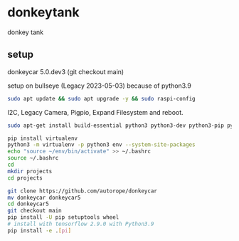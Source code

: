# donkeytank
donkey tank

## setup

donkeycar 5.0.dev3 (git checkout main)

setup on bullseye (Legacy 2023-05-03) because of python3.9

```bash
sudo apt update && sudo apt upgrade -y && sudo raspi-config
```

I2C, Legacy Camera, Pigpio, Expand Filesystem and reboot.

```bash
sudo apt-get install build-essential python3 python3-dev python3-pip python3-virtualenv python3-numpy python3-picamera python3-pandas python3-rpi.gpio i2c-tools avahi-utils joystick libopenjp2-7-dev libtiff5-dev gfortran libatlas-base-dev libopenblas-dev libhdf5-serial-dev libgeos-dev git ntp

pip install virtualenv
python3 -m virtualenv -p python3 env --system-site-packages
echo "source ~/env/bin/activate" >> ~/.bashrc
source ~/.bashrc
cd
mkdir projects
cd projects

git clone https://github.com/autorope/donkeycar
mv donkeycar donkeycar5
cd donkeycar5
git checkout main
pip install -U pip setuptools wheel
# install with tensorflow 2.9.0 with Python3.9
pip install -e .[pi]
```
